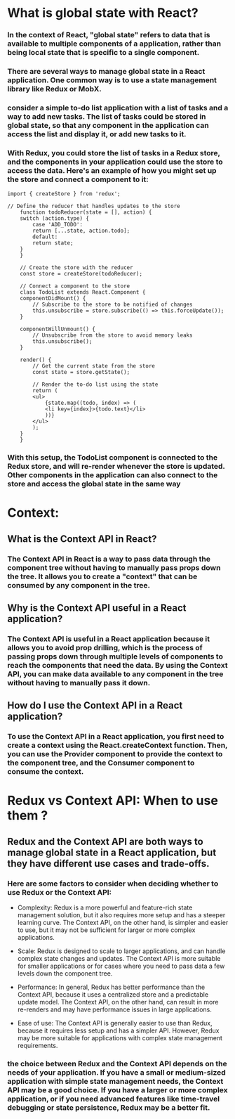 # What is global state with React?

### In the context of React, "global state" refers to data that is available to multiple components of a application, rather than being local state that is specific to a single component.

### There are several ways to manage global state in a React application. One common way is to use a state management library like Redux or MobX.

### consider a simple to-do list application with a list of tasks and a way to add new tasks. The list of tasks could be stored in global state, so that any component in the application can access the list and display it, or add new tasks to it.

### With Redux, you could store the list of tasks in a Redux store, and the components in your application could use the store to access the data. Here's an example of how you might set up the store and connect a component to it:


    import { createStore } from 'redux';

    // Define the reducer that handles updates to the store
        function todoReducer(state = [], action) {
        switch (action.type) {
            case 'ADD_TODO':
            return [...state, action.todo];
            default:
            return state;
        }
        }

        // Create the store with the reducer
        const store = createStore(todoReducer);

        // Connect a component to the store
        class TodoList extends React.Component {
        componentDidMount() {
            // Subscribe to the store to be notified of changes
            this.unsubscribe = store.subscribe(() => this.forceUpdate());
        }

        componentWillUnmount() {
            // Unsubscribe from the store to avoid memory leaks
            this.unsubscribe();
        }

        render() {
            // Get the current state from the store
            const state = store.getState();

            // Render the to-do list using the state
            return (
            <ul>
                {state.map((todo, index) => (
                <li key={index}>{todo.text}</li>
                ))}
            </ul>
            );
        }
        }
### With this setup, the TodoList component is connected to the Redux store, and will re-render whenever the store is updated. Other components in the application can also connect to the store and access the global state in the same way

# Context:

## What is the Context API in React?
### The Context API in React is a way to pass data through the component tree without having to manually pass props down the tree. It allows you to create a "context" that can be consumed by any component in the tree.

## Why is the Context API useful in a React application?
### The Context API is useful in a React application because it allows you to avoid prop drilling, which is the process of passing props down through multiple levels of components to reach the components that need the data. By using the Context API, you can make data available to any component in the tree without having to manually pass it down.

## How do I use the Context API in a React application?
### To use the Context API in a React application, you first need to create a context using the React.createContext function. Then, you can use the Provider component to provide the context to the component tree, and the Consumer component to consume the context.

# Redux vs Context API: When to use them ? 
## Redux and the Context API are both ways to manage global state in a React application, but they have different use cases and trade-offs.

### Here are some factors to consider when deciding whether to use Redux or the Context API:

 - Complexity: Redux is a more powerful and feature-rich state management solution, but it also requires more setup and has a steeper learning curve. The Context API, on the other hand, is simpler and easier to use, but it may not be sufficient for larger or more complex applications.

 - Scale: Redux is designed to scale to larger applications, and can handle complex state changes and updates. The Context API is more suitable for smaller applications or for cases where you need to pass data a few levels down the component tree.

 - Performance: In general, Redux has better performance than the Context API, because it uses a centralized store and a predictable update model. The Context API, on the other hand, can result in more re-renders and may have performance issues in large applications.

 - Ease of use: The Context API is generally easier to use than Redux, because it requires less setup and has a simpler API. However, Redux may be more suitable for applications with complex state management requirements.

### the choice between Redux and the Context API depends on the needs of your application. If you have a small or medium-sized application with simple state management needs, the Context API may be a good choice. If you have a larger or more complex application, or if you need advanced features like time-travel debugging or state persistence, Redux may be a better fit.